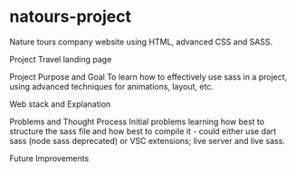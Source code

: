 # natours-project

Nature tours company website using HTML, advanced CSS and SASS.

Project
Travel landing page

Project Purpose and Goal
To learn how to effectively use sass in a project, using advanced techniques for animations, layout, etc.

Web stack and Explanation

Problems and Thought Process
Initial problems learning how best to structure the sass file and how best to compile it - could either use dart sass (node sass deprecated) or VSC extensions; live server and live sass.

Future Improvements
